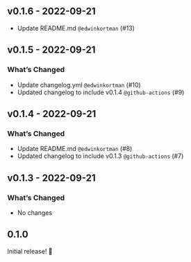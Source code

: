 ## v0.1.6 - 2022-09-21

- Update README.md `@edwinkortman` (#13)

## v0.1.5 - 2022-09-21

### What’s Changed

- Update changelog.yml `@edwinkortman` (#10)
- Updated changelog to include v0.1.4 `@github-actions` (#9)

## v0.1.4 - 2022-09-21

### What’s Changed

- Update README.md `@edwinkortman` (#8)
- Updated changelog to include v0.1.3 `@github-actions` (#7)

## v0.1.3 - 2022-09-21

### What’s Changed

- No changes

## 0.1.0

Initial release! 🌈

